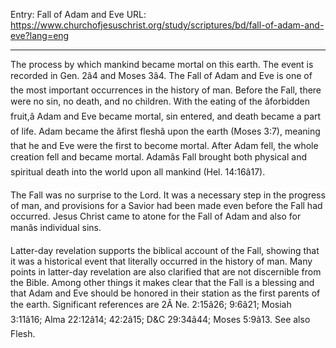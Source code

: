 Entry: Fall of Adam and Eve
URL: https://www.churchofjesuschrist.org/study/scriptures/bd/fall-of-adam-and-eve?lang=eng

---

The process by which mankind became mortal on this earth. The event is recorded in Gen. 2â4 and Moses 3â4. The Fall of Adam and Eve is one of the most important occurrences in the history of man. Before the Fall, there were no sin, no death, and no children. With the eating of the âforbidden fruit,â Adam and Eve became mortal, sin entered, and death became a part of life. Adam became the âfirst fleshâ upon the earth (Moses 3:7), meaning that he and Eve were the first to become mortal. After Adam fell, the whole creation fell and became mortal. Adamâs Fall brought both physical and spiritual death into the world upon all mankind (Hel. 14:16â17).

The Fall was no surprise to the Lord. It was a necessary step in the progress of man, and provisions for a Savior had been made even before the Fall had occurred. Jesus Christ came to atone for the Fall of Adam and also for manâs individual sins.

Latter-day revelation supports the biblical account of the Fall, showing that it was a historical event that literally occurred in the history of man. Many points in latter-day revelation are also clarified that are not discernible from the Bible. Among other things it makes clear that the Fall is a blessing and that Adam and Eve should be honored in their station as the first parents of the earth. Significant references are 2Â Ne. 2:15â26; 9:6â21; Mosiah 3:11â16; Alma 22:12â14; 42:2â15; D&C 29:34â44; Moses 5:9â13. See also Flesh.
